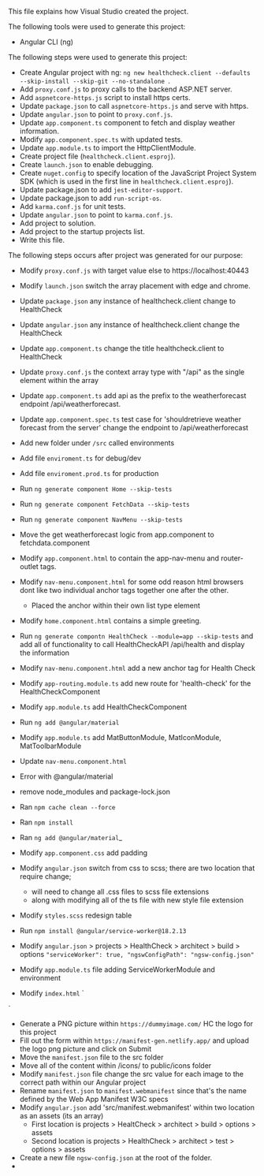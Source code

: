 This file explains how Visual Studio created the project.

The following tools were used to generate this project:
- Angular CLI (ng)

The following steps were used to generate this project:
- Create Angular project with ng: `ng new healthcheck.client --defaults --skip-install --skip-git --no-standalone `.
- Add `proxy.conf.js` to proxy calls to the backend ASP.NET server.
- Add `aspnetcore-https.js` script to install https certs.
- Update `package.json` to call `aspnetcore-https.js` and serve with https.
- Update `angular.json` to point to `proxy.conf.js`.
- Update `app.component.ts` component to fetch and display weather information.
- Modify `app.component.spec.ts` with updated tests.
- Update `app.module.ts` to import the HttpClientModule.
- Create project file (`healthcheck.client.esproj`).
- Create `launch.json` to enable debugging.
- Create `nuget.config` to specify location of the JavaScript Project System SDK (which is used in the first line in `healthcheck.client.esproj`).
- Update package.json to add `jest-editor-support`.
- Update package.json to add `run-script-os`.
- Add `karma.conf.js` for unit tests.
- Update `angular.json` to point to `karma.conf.js`.
- Add project to solution.
- Add project to the startup projects list.
- Write this file.

The following steps occurs after project was generated for our purpose:
- Modify `proxy.conf.js` with target value else to https://localhost:40443
- Modify `launch.json` switch the array placement with edge and chrome. 
- Update `package.json` any instance of healthcheck.client change to HealthCheck
- Update `angular.json` any instance of healthcheck.client change the HealthCheck
- Update `app.component.ts` change the title healthcheck.client to HealthCheck

- Update `proxy.conf.js` the context array type with "/api" as the single element within the array
- Update `app.component.ts` add api as the prefix to the weatherforecast endpoint /api/weatherforecast. 
- Update `app.component.spec.ts` test case for 'shouldretrieve weather forecast from the server' change the endpoint to /api/weatherforecast 

- Add new folder under `/src` called environments
- Add file `enviroment.ts` for debug/dev 
- Add file `enviroment.prod.ts` for production

- Run `ng generate component Home --skip-tests`
- Run `ng generate component FetchData --skip-tests`
- Run `ng generate component NavMenu --skip-tests`
- Move the get weatherforecast logic from app.component to fetchdata.component
- Modify `app.component.html` to contain the app-nav-menu and router-outlet tags. 
- Modify `nav-menu.component.html` for some odd reason html browsers dont like two individual anchor tags together one after the other. 
  - Placed the anchor within their own list type element 
- Modify `home.component.html` contains a simple greeting. 

- Run `ng generate compontn HealthCheck --module=app --skip-tests` and add all of functionality to call HealthCheckAPI /api/health and display the information
- Modify `nav-menu.component.html` add a new anchor tag for Health Check
- Modify `app-routing.module.ts` add new route for 'health-check' for the HealthCheckComponent
- Modify `app.module.ts` add HealthCheckComponent

- Run `ng add @angular/material`
- Modify `app.module.ts` add MatButtonModule, MatIconModule, MatToolbarModule
- Update `nav-menu.component.html`
- Error with @angular/material 
- remove node_modules and package-lock.json
- Ran `npm cache clean --force`
- Ran `npm install`
- Ran `ng add @angular/material`_
- Modify `app.component.css` add padding 
- Modify `angular.json` switch from css to scss; there are two location that require change; 
  - will need to change all .css files to scss file extensions
  - along with modifying all of the ts file with new style file extension
- Modify `styles.scss` redesign table 
- Run `npm install @angular/service-worker@18.2.13`
- Modify `angular.json` > projects > HealthCheck > architect > build > options 
  `"serviceWorker": true,
   "ngswConfigPath": "ngsw-config.json"
   `
- Modify `app.module.ts` file adding ServiceWorkerModule and environment
- Modify `index.html` 
`
  <!-- PWA required files  -->
  <link rel="manifest" href="manifest.webmanifest"/>
  <meta name="theme-color" content="#1976d2"/>
`
-  Generate a PNG picture within `https://dummyimage.com/` HC the logo for this project
-  Fill out the form within `https://manifest-gen.netlify.app/` and upload the logo png picture and click on Submit
- Move the `manifest.json` file to the src folder 
- Move all of the content within /icons/ to public/icons folder 
- Modify `manifest.json` file change the src value for each image to the correct path within our Angular project
- Rename `manifest.json` to `manifest.webmanifest` since that's the name defined by the Web App Manifest W3C specs
- Modify `angular.json` add 'src/manifest.webmanifest' within two location as an assets (its an array)
  - First location is projects > HealtCheck > architect > build > options > assets
  - Second location is projects > HealthCheck > architect > test > options > assets
- Create a new file `ngsw-config.json` at the root of the folder. 
- 
